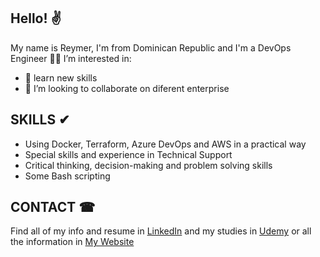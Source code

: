 ## Hello! ✌

My name is Reymer, I'm from Dominican Republic and I'm a DevOps Engineer 🐱‍🏍
I’m interested in:
- 🌱 learn new skills
- 💞️ I’m looking to collaborate on diferent enterprise

## SKILLS ✔

* Using Docker, Terraform, Azure DevOps and AWS in a practical way
* Special skills and experience in Technical Support
* Critical thinking, decision-making and problem solving skills
* Some Bash scripting

## CONTACT ☎

Find all of my info and resume in [LinkedIn](https://www.linkedin.com/in/reymer-steven-garcia-acevedo-2412bb187/) and my studies in [Udemy](https://www.udemy.com/user/reymer-garcia-acevedo/) or all the information in [My Website](https://samurai829.github.io/home/)
